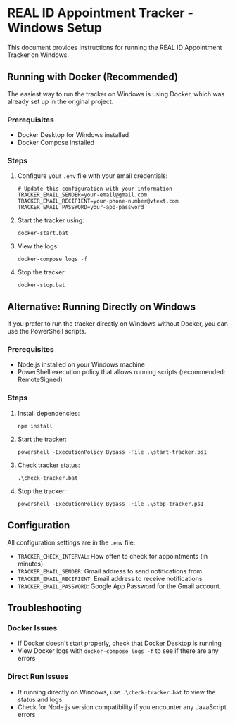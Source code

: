 # REAL ID Appointment Tracker - Windows Setup

This document provides instructions for running the REAL ID Appointment Tracker on Windows.

## Running with Docker (Recommended)

The easiest way to run the tracker on Windows is using Docker, which was already set up in the original project.

### Prerequisites
- Docker Desktop for Windows installed
- Docker Compose installed

### Steps

1. Configure your `.env` file with your email credentials:
   ```
   # Update this configuration with your information
   TRACKER_EMAIL_SENDER=your-email@gmail.com
   TRACKER_EMAIL_RECIPIENT=your-phone-number@vtext.com
   TRACKER_EMAIL_PASSWORD=your-app-password
   ```

2. Start the tracker using:
   ```
   docker-start.bat
   ```

3. View the logs:
   ```
   docker-compose logs -f
   ```

4. Stop the tracker:
   ```
   docker-stop.bat
   ```

## Alternative: Running Directly on Windows

If you prefer to run the tracker directly on Windows without Docker, you can use the PowerShell scripts.

### Prerequisites

- Node.js installed on your Windows machine
- PowerShell execution policy that allows running scripts (recommended: RemoteSigned)

### Steps

1. Install dependencies:
   ```
   npm install
   ```

2. Start the tracker:
   ```
   powershell -ExecutionPolicy Bypass -File .\start-tracker.ps1
   ```

3. Check tracker status:
   ```
   .\check-tracker.bat
   ```

4. Stop the tracker:
   ```
   powershell -ExecutionPolicy Bypass -File .\stop-tracker.ps1
   ```

## Configuration

All configuration settings are in the `.env` file:

- `TRACKER_CHECK_INTERVAL`: How often to check for appointments (in minutes)
- `TRACKER_EMAIL_SENDER`: Gmail address to send notifications from
- `TRACKER_EMAIL_RECIPIENT`: Email address to receive notifications
- `TRACKER_EMAIL_PASSWORD`: Google App Password for the Gmail account

## Troubleshooting

### Docker Issues
- If Docker doesn't start properly, check that Docker Desktop is running
- View Docker logs with `docker-compose logs -f` to see if there are any errors

### Direct Run Issues
- If running directly on Windows, use `.\check-tracker.bat` to view the status and logs
- Check for Node.js version compatibility if you encounter any JavaScript errors

